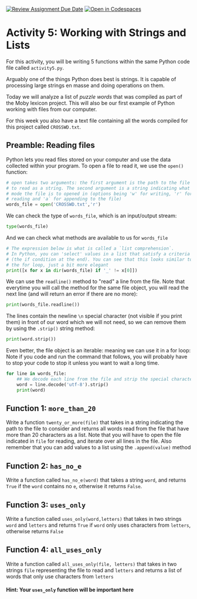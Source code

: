 [![Review Assignment Due Date](https://classroom.github.com/assets/deadline-readme-button-22041afd0340ce965d47ae6ef1cefeee28c7c493a6346c4f15d667ab976d596c.svg)](https://classroom.github.com/a/Ma1R2dtf)
[![Open in Codespaces](https://classroom.github.com/assets/launch-codespace-2972f46106e565e64193e422d61a12cf1da4916b45550586e14ef0a7c637dd04.svg)](https://classroom.github.com/open-in-codespaces?assignment_repo_id=21406846)
# Activity 5: Working with Strings and Lists
For this activity, you will be writing 5 functions within the same Python code file called `activity5.py`.

Arguably one of the things Python does best is strings. It is capable of processing large strings en masse and doing operations on them. 

Today we will analyze a list of *puzzle words* that was compiled as part of the Moby lexicon project. This will also be our first example of Python working with files from our computer.

For this week you also have a text file containing all the words compiled for this project called `CROSSWD.txt`.


## Preamble: Reading files

Python lets you read files stored on your computer and use the data collected within your program. To open a file to read it, we use the `open()` function:

```python
# open takes two arguments: the first argument is the path to the file 
# to read as a string. The second argument is a string indicating what 
# mode the file is to opened in (options being 'w' for writing, 'r' for 
# reading and 'a` for appending to the file)
words_file = open('CROSSWD.txt','r')
```
We can check the type of `words_file`, which is an input/output stream:
```python
type(words_file)
```

And we can check what methods are available to us for `words_file`
```python
# The expression below is what is called a `list comprehension`. 
# In Python, you can 'select' values in a list that satisfy a criteria
# (the if condition at the end). You can see that this looks similar to
# the for loop, just a bit more elegant
print([x for x in dir(words_file) if '_' != x[0]])
```

We can use the `readline()` method to "read" a line from the file. Note that everytime you will call the method for the same file object, you will read the next line (and will return an error if there are no more):

```python
print(words_file.readline())
```

The lines contain the newline `\n` special character (not visible if you print them) in front of our word which we will not need, so we can remove them by using the `.strip()` string method:

```python
print(word.strip())
```

Even better, the file object is an iterable:  meaning we can use it in a for loop:  Note if you code and run the command that follows, you will probably have to stop your code to stop it unless you want to wait a long time.

``` python
for line in words_file:
    ## We decode each line from the file and strip the special characters.
    word = line.decode('utf-8').strip()
    print(word)
```
## Function 1: `more_than_20`

Write a function `twenty_or_more(file)` that takes in a string indicating the path to the file to consider and returns all words read from the file that have more than 20 characters as a list. Note that you will have to open the file indicated in `file` for reading, and iterate over all lines in the file. Also remember that you can add values to a list using the `.append(value)` method

## Function 2: `has_no_e`

Write a function called `has_no_e(word)` that takes a string `word`, and returns `True` if the `word` contains no `e`, otherwise it returns `False`.

## Function 3: `uses_only`

Write a function called `uses_only(word,letters)` that takes in two strings `word` and `letters` and returns `True` if `word` only uses characters from `letters`, otherwise returns `False`

## Function 4: `all_uses_only`

Write a function called `all_uses_only(file, letters)` that takes in two strings `file` representing the file to read and `letters` and returns a list of words that only use characters from `letters`

#### Hint: Your `uses_only` function will be important here



